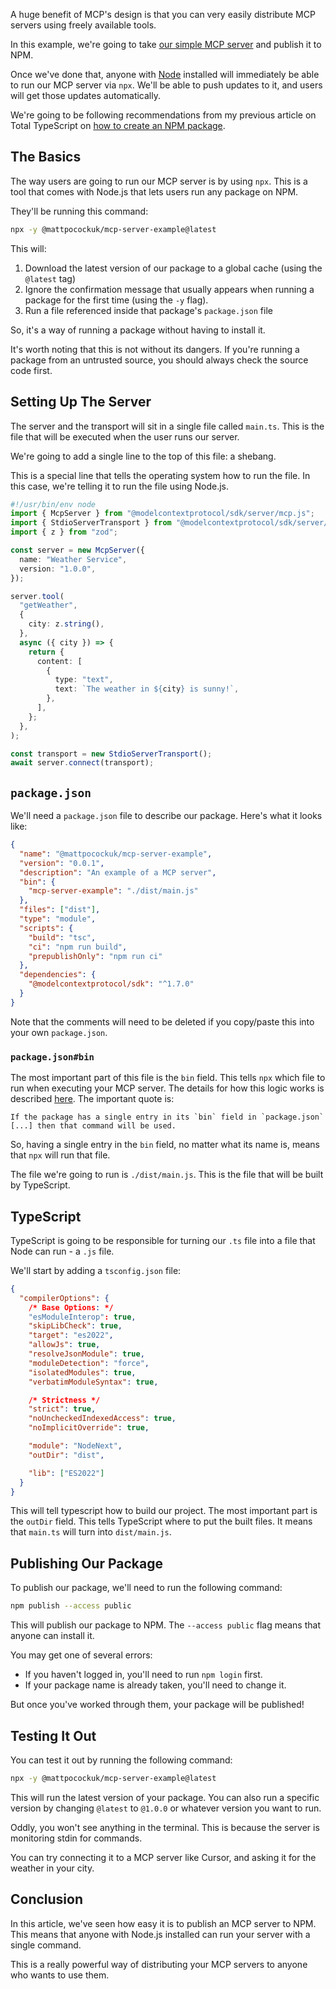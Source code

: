 A huge benefit of MCP's design is that you can very easily distribute MCP servers using freely available tools.

In this example, we're going to take [our simple MCP server](https://www.aihero.dev/mcp-server-from-a-single-typescript-file) and publish it to NPM.

Once we've done that, anyone with [Node](https://nodejs.org/en) installed will immediately be able to run our MCP server via `npx`. We'll be able to push updates to it, and users will get those updates automatically.

We're going to be following recommendations from my previous article on Total TypeScript on [how to create an NPM package](https://www.totaltypescript.com/how-to-create-an-npm-package).

## The Basics

The way users are going to run our MCP server is by using `npx`. This is a tool that comes with Node.js that lets users run any package on NPM.

They'll be running this command:

```bash
npx -y @mattpocockuk/mcp-server-example@latest
```

This will:

1. Download the latest version of our package to a global cache (using the `@latest` tag)
2. Ignore the confirmation message that usually appears when running a package for the first time (using the `-y` flag).
3. Run a file referenced inside that package's `package.json` file

So, it's a way of running a package without having to install it.

It's worth noting that this is not without its dangers. If you're running a package from an untrusted source, you should always check the source code first.

## Setting Up The Server

The server and the transport will sit in a single file called `main.ts`. This is the file that will be executed when the user runs our server.

We're going to add a single line to the top of this file: a shebang.

This is a special line that tells the operating system how to run the file. In this case, we're telling it to run the file using Node.js.

```ts
#!/usr/bin/env node
import { McpServer } from "@modelcontextprotocol/sdk/server/mcp.js";
import { StdioServerTransport } from "@modelcontextprotocol/sdk/server/stdio.js";
import { z } from "zod";

const server = new McpServer({
  name: "Weather Service",
  version: "1.0.0",
});

server.tool(
  "getWeather",
  {
    city: z.string(),
  },
  async ({ city }) => {
    return {
      content: [
        {
          type: "text",
          text: `The weather in ${city} is sunny!`,
        },
      ],
    };
  },
);

const transport = new StdioServerTransport();
await server.connect(transport);
```

## `package.json`

We'll need a `package.json` file to describe our package. Here's what it looks like:

```json
{
  "name": "@mattpocockuk/mcp-server-example",
  "version": "0.0.1",
  "description": "An example of a MCP server",
  "bin": {
    "mcp-server-example": "./dist/main.js"
  },
  "files": ["dist"],
  "type": "module",
  "scripts": {
    "build": "tsc",
    "ci": "npm run build",
    "prepublishOnly": "npm run ci"
  },
  "dependencies": {
    "@modelcontextprotocol/sdk": "^1.7.0"
  }
}
```

Note that the comments will need to be deleted if you copy/paste this into your own `package.json`.

### `package.json#bin`

The most important part of this file is the `bin` field. This tells `npx` which file to run when executing your MCP server. The details for how this logic works is described [here](https://docs.npmjs.com/cli/v8/commands/npx). The important quote is:

```
If the package has a single entry in its `bin` field in `package.json` [...] then that command will be used.
```

So, having a single entry in the `bin` field, no matter what its name is, means that `npx` will run that file.

The file we're going to run is `./dist/main.js`. This is the file that will be built by TypeScript.

## TypeScript

TypeScript is going to be responsible for turning our `.ts` file into a file that Node can run - a `.js` file.

We'll start by adding a `tsconfig.json` file:

```json
{
  "compilerOptions": {
    /* Base Options: */
    "esModuleInterop": true,
    "skipLibCheck": true,
    "target": "es2022",
    "allowJs": true,
    "resolveJsonModule": true,
    "moduleDetection": "force",
    "isolatedModules": true,
    "verbatimModuleSyntax": true,

    /* Strictness */
    "strict": true,
    "noUncheckedIndexedAccess": true,
    "noImplicitOverride": true,

    "module": "NodeNext",
    "outDir": "dist",

    "lib": ["ES2022"]
  }
}
```

This will tell typescript how to build our project. The most important part is the `outDir` field. This tells TypeScript where to put the built files. It means that `main.ts` will turn into `dist/main.js`.

## Publishing Our Package

To publish our package, we'll need to run the following command:

```bash
npm publish --access public
```

This will publish our package to NPM. The `--access public` flag means that anyone can install it.

You may get one of several errors:

- If you haven't logged in, you'll need to run `npm login` first.
- If your package name is already taken, you'll need to change it.

But once you've worked through them, your package will be published!

## Testing It Out

You can test it out by running the following command:

```bash
npx -y @mattpocockuk/mcp-server-example@latest
```

This will run the latest version of your package. You can also run a specific version by changing `@latest` to `@1.0.0` or whatever version you want to run.

Oddly, you won't see anything in the terminal. This is because the server is monitoring stdin for commands.

You can try connecting it to a MCP server like Cursor, and asking it for the weather in your city.

## Conclusion

In this article, we've seen how easy it is to publish an MCP server to NPM. This means that anyone with Node.js installed can run your server with a single command.

This is a really powerful way of distributing your MCP servers to anyone who wants to use them.
